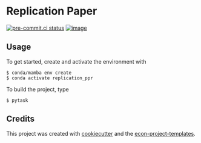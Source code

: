 # Replication Paper


[![pre-commit.ci status](https://results.pre-commit.ci/badge/github/mhwachter/replication_ppr/main.svg)](https://results.pre-commit.ci/latest/github/mhwachter/replication_ppr/main)
[![image](https://img.shields.io/badge/code%20style-black-000000.svg)](https://github.com/psf/black)

## Usage

To get started, create and activate the environment with

```console
$ conda/mamba env create
$ conda activate replication_ppr
```

To build the project, type

```console
$ pytask
```

## Credits

This project was created with [cookiecutter](https://github.com/audreyr/cookiecutter)
and the
[econ-project-templates](https://github.com/OpenSourceEconomics/econ-project-templates).
